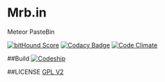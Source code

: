 # Mrb.in
Meteor PasteBin

[![bitHound Score](https://www.bithound.io/github/Naramsim/Mrb.in/badges/score.svg)](https://www.bithound.io/github/Naramsim/Mrb.in)
[![Codacy Badge](https://api.codacy.com/project/badge/745cfbd960e24e82b8e2ff7551a3ba76)](https://www.codacy.com/app/igougi-ui/Mrb-in)
[![Code Climate](https://codeclimate.com/github/Naramsim/Mrb.in/badges/gpa.svg)](https://codeclimate.com/github/Naramsim/Mrb.in)

##Build
[![Codeship](https://codeship.com/projects/122052/status?branch=master)](https://codeship.com/projects/122052/)

##LICENSE
[GPL V2](https://github.com/Naramsim/Mrb.in/blob/master/LICENSE.txt)
